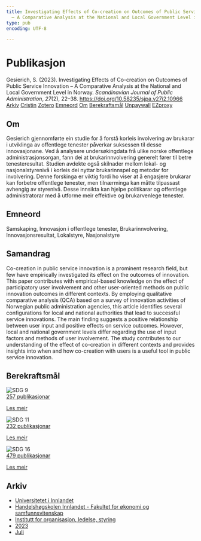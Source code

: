 ```yaml
---
title: Investigating Effects of Co-creation on Outcomes of Public Service Innovation
  – A Comparative Analysis at the National and Local Government Level in Norway
type: pub
encoding: UTF-8

---
```

<h1>Publikasjon</h1>
<article id="csl-bib-container-DMQVKI44" class="csl-bib-container">
  <div class="csl-bib-body"> <div class="csl-entry">Gesierich, S. (2023). Investigating Effects of Co-creation on Outcomes of Public Service Innovation – A Comparative Analysis at the National and Local Government Level in Norway. <i>Scandinavian Journal of Public Administration</i>, <i>27</i>(2), 22–38. <a href="https://doi.org/10.58235/sjpa.v27i2.10966">https://doi.org/10.58235/sjpa.v27i2.10966</a></div> </div>
  <div class="csl-bib-buttons">
    <a href="#taxonomy-article-DMQVKI44" alt="archive" class="csl-bib-button">Arkiv</a>
    <a href="https://app.cristin.no/results/show.jsf?id=2161823" alt="Cristin" class="csl-bib-button">Cristin</a>
    <a href="http://zotero.org/groups/5881554/items/DMQVKI44" alt="Zotero" class="csl-bib-button">Zotero</a>
    <a href="#keywords-article-DMQVKI44" alt="keywords" class="csl-bib-button">Emneord</a>
    <a href="#about-article-DMQVKI44" alt="about_pub" class="csl-bib-button">Om</a>
    <a href="#sdg-article-DMQVKI44" alt="sdg" class="csl-bib-button">Berekraftsmål</a>
    <a href="https://publicera.kb.se/sjpa/article/download/10966/11660" alt="Unpaywall" class="csl-bib-button">Unpaywall</a>
    <a href="https://publicera.kb.se/sjpa/article/download/10966/11660" alt="EZproxy" class="csl-bib-button">EZproxy</a>
  </div>
  <div id="csl-bib-meta-container-DMQVKI44"></div>
</article>
<div id="csl-bib-meta-DMQVKI44" class="csl-bib-meta">
  <article id="about-article-DMQVKI44" class="about_pub-article">
    <h1>Om</h1>
    Gesierich gjennomførte ein studie for å forstå korleis involvering av brukarar i utviklinga av offentlege tenester påverkar suksessen til desse innovasjonane. Ved å analysere undersøkingdata frå ulike norske offentlege administrasjonsorgan, fann dei at brukarinnvolvering generelt fører til betre tenesteresultat. Studien avdekte også skilnader mellom lokal- og nasjonalstyrenivå i korleis dei nyttar brukarinnspel og metodar for involvering. Denne forskinga er viktig fordi ho viser at å engasjere brukarar kan forbetre offentlege tenester, men tilnærminga kan måtte tilpassast avhengig av styrenivå. Desse innsikta kan hjelpe politikarar og offentlege administratorar med å utforme meir effektive og brukarvenlege tenester.
  </article>
  <article id="keywords-article-DMQVKI44" class="keywords-article">
    <h1>Emneord</h1>
    Samskaping, Innovasjon i offentlege tenester, Brukarinnvolvering, Innovasjonsresultat, Lokalstyre, Nasjonalstyre
  </article>
  <article id="abstract-article-DMQVKI44" class="abstract-article">
    <h1>Samandrag</h1>
    Co-creation in public service innovation is a prominent research field, but few have empirically investigated its effect on the outcomes of innovation. This paper contributes with empirical-based knowledge on the effect of participatory user involvement and other user-oriented methods on public innovation outcomes in different contexts. By employing qualitative comparative analysis (QCA) based on a survey of innovation activities of Norwegian public administration agencies, this article identifies several configurations for local and national authorities that lead to successful service innovations. The main finding suggests a positive relationship between user input and positive effects on service outcomes. However, local and national government levels differ regarding the use of input factors and methods of user involvement. The study contributes to our understanding of the effect of co-creation in different contexts and provides insights into when and how co-creation with users is a useful tool in public service innovation.
  </article>
  <article id="sdg-article-DMQVKI44" class="sdg-article">
    <h1>Berekraftsmål</h1>
    <div class="sdg-container"><div id="sdg9" class="sdg">
        <img src="{{< params subfolder >}}images/sdg/sdg09_nn.png" class="image" alt="SDG 9">
        <div class="sdg-overlay">
          <a href="/nn/archive/?key=?sdg=9#archive" class="sdg-publication-count"><span>257</span> publikasjonar</a>
          <p><a href="https://fn.no/om-fn/fns-baerekraftsmaal/industri-innovasjon-og-infrastruktur?lang=nno-NO" class="sdg-read-more">Les meir</a></p>
        </div>
      </div> <div id="sdg11" class="sdg">
        <img src="{{< params subfolder >}}images/sdg/sdg11_nn.png" class="image" alt="SDG 11">
        <div class="sdg-overlay">
          <a href="/nn/archive/?key=?sdg=11#archive" class="sdg-publication-count"><span>232</span> publikasjonar</a>
          <p><a href="https://fn.no/om-fn/fns-baerekraftsmaal/baerekraftige-byer-og-lokalsamfunn?lang=nno-NO" class="sdg-read-more">Les meir</a></p>
        </div>
      </div> <div id="sdg16" class="sdg">
        <img src="{{< params subfolder >}}images/sdg/sdg16_nn.png" class="image" alt="SDG 16">
        <div class="sdg-overlay">
          <a href="/nn/archive/?key=?sdg=16#archive" class="sdg-publication-count"><span>479</span> publikasjonar</a>
          <p><a href="https://fn.no/om-fn/fns-baerekraftsmaal/fred-rettferdighet-og-velfungerende-institusjoner?lang=nno-NO" class="sdg-read-more">Les meir</a></p>
        </div>
      </div></div>
  </article>
  <article id="taxonomy-article-DMQVKI44" class="taxonomy-article">
    <h1>Arkiv</h1>
    <ul>
      <li>
        <a href="/nn/archive/?key=3DCRN523">Universitetet i Innlandet</a>
      </li>
      <li>
        <a href="/nn/archive/?key=DU8Q9LN9">Handelshøgskolen Innlandet - Fakultet for økonomi og samfunnsvitenskap</a>
      </li>
      <li>
        <a href="/nn/archive/?key=4LUWR3ZM">Institutt for organisasjon, ledelse, styring</a>
      </li>
      <li>
        <a href="/nn/archive/?key=THVQJFRI">2023</a>
      </li>
      <li>
        <a href="/nn/archive/?key=MSIIMH23">Juli</a>
      </li>
    </ul>
  </article>
</div>
